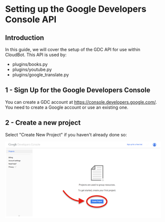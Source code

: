 # Setting up the Google Developers Console API

## Introduction
In this guide, we will cover the setup of the GDC API for use within CloudBot. This API is used by:
 - plugins/books.py
 - plugins/youtube.py
 - plugins/google_translate.py

## 1 - Sign Up for the Google Developers Console
You can create a GDC account at https://console.developers.google.com/. You need to create a Google account or use an existing one.

## 2 - Create a new project
Select "Create New Project" if you haven't already done so:

![Google Developers Create a New Project](img/gdev_1.png?raw=true "Create a New Project")
